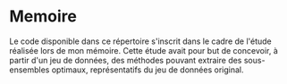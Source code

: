 # Memoire
Le code disponible dans ce répertoire s'inscrit dans le cadre de l'étude réalisée lors de mon mémoire. Cette étude avait pour but de concevoir, à partir d'un jeu de données, des méthodes pouvant extraire des sous-ensembles optimaux, représentatifs du jeu de données original.
